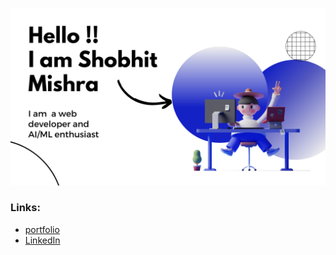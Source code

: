 ![image](/img2.png)

### Links:

- [portfolio](https://portfolio-iota-orpin-37.vercel.app/)
- [LinkedIn](https://www.linkedin.com/in/shobhit-mishra-915067228/)
